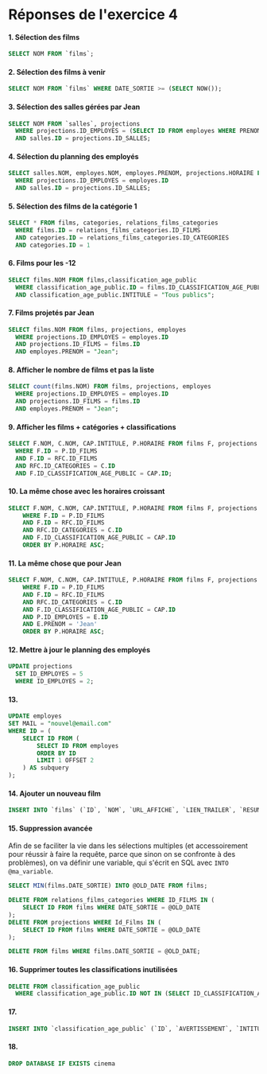 
# Réponses de l'exercice 4

#### 1. Sélection des films
```sql
SELECT NOM FROM `films`; 
```
#### 2. Sélection des films à venir
```sql
SELECT NOM FROM `films` WHERE DATE_SORTIE >= (SELECT NOW()); 
```
#### 3. Sélection des salles gérées par Jean
```sql
SELECT NOM FROM `salles`, projections 
  WHERE projections.ID_EMPLOYES = (SELECT ID FROM employes WHERE PRENOM = "Jean")
  AND salles.ID = projections.ID_SALLES;
```
#### 4. Sélection du planning des employés
```sql
SELECT salles.NOM, employes.NOM, employes.PRENOM, projections.HORAIRE FROM salles, projections, employes 
  WHERE projections.ID_EMPLOYES = employes.ID
  AND salles.ID = projections.ID_SALLES; 
```
#### 5. Sélection des films de la catégorie 1 
```sql
SELECT * FROM films, categories, relations_films_categories
  WHERE films.ID = relations_films_categories.ID_FILMS
  AND categories.ID = relations_films_categories.ID_CATEGORIES
  AND categories.ID = 1 
```
#### 6. Films pour les -12
```sql
SELECT films.NOM FROM films,classification_age_public
  WHERE classification_age_public.ID = films.ID_CLASSIFICATION_AGE_PUBLIC
  AND classification_age_public.INTITULE = "Tous publics";
```
#### 7. Films projetés par Jean
```sql
SELECT films.NOM FROM films, projections, employes 
  WHERE projections.ID_EMPLOYES = employes.ID
  AND projections.ID_FILMS = films.ID
  AND employes.PRENOM = "Jean";
```
#### 8. Afficher le nombre de films et pas la liste
```sql
SELECT count(films.NOM) FROM films, projections, employes 
  WHERE projections.ID_EMPLOYES = employes.ID
  AND projections.ID_FILMS = films.ID
  AND employes.PRENOM = "Jean";
```
#### 9. Afficher les films + catégories + classifications
```sql
SELECT F.NOM, C.NOM, CAP.INTITULE, P.HORAIRE FROM films F, projections P, categories C, relations_films_categories RFC, classification_age_public CAP
  WHERE F.ID = P.ID_FILMS
  AND F.ID = RFC.ID_FILMS
  AND RFC.ID_CATEGORIES = C.ID
  AND F.ID_CLASSIFICATION_AGE_PUBLIC = CAP.ID;
```
#### 10. La même chose avec les horaires croissant
```sql
SELECT F.NOM, C.NOM, CAP.INTITULE, P.HORAIRE FROM films F, projections P, categories C, relations_films_categories RFC, classification_age_public CAP
    WHERE F.ID = P.ID_FILMS
    AND F.ID = RFC.ID_FILMS
    AND RFC.ID_CATEGORIES = C.ID
    AND F.ID_CLASSIFICATION_AGE_PUBLIC = CAP.ID
    ORDER BY P.HORAIRE ASC; 
```
#### 11. La même chose que pour Jean
```sql
SELECT F.NOM, C.NOM, CAP.INTITULE, P.HORAIRE FROM films F, projections P, categories C, relations_films_categories RFC, classification_age_public CAP, employes E
    WHERE F.ID = P.ID_FILMS
    AND F.ID = RFC.ID_FILMS
    AND RFC.ID_CATEGORIES = C.ID
    AND F.ID_CLASSIFICATION_AGE_PUBLIC = CAP.ID
    AND P.ID_EMPLOYES = E.ID
    AND E.PRENOM = 'Jean'
    ORDER BY P.HORAIRE ASC; 
```
#### 12. Mettre à jour le planning des employés
```sql
UPDATE projections 
  SET ID_EMPLOYES = 5
  WHERE ID_EMPLOYES = 2; 
```
#### 13. 
```sql
UPDATE employes 
SET MAIL = "nouvel@email.com"
WHERE ID = (
    SELECT ID FROM (
        SELECT ID FROM employes
        ORDER BY ID
        LIMIT 1 OFFSET 2
    ) AS subquery
);
```
#### 14. Ajouter un nouveau film
```sql
INSERT INTO `films` (`ID`, `NOM`, `URL_AFFICHE`, `LIEN_TRAILER`, `RESUME`, `DUREE`, `DATE_SORTIE`, `ID_CLASSIFICATION_AGE_PUBLIC`) VALUES (NULL, 'Bob Marley One Love', 'https://fr.web.img6.acsta.net/c_310_420/pictures/24/01/18/11/59/2019347.jpg', 'https://www.allocine.fr/video/player_gen_cmedia=19604528&cfilm=290882.html', 'Bob Marley: One Love célèbre la vie et la musique d\'une icône qui a inspiré des générations à travers son message d\'amour et d\'unité.\r\n\r\nPour la première fois sur grand écran, découvrez l\'histoire puissante de Bob Marley, sa résilience face à l’adversité, le chemin qui l’a amené à sa musique révolutionnaire.\r\n', '01:47:00', '2024-02-17', '1');
```

#### 15. Suppression avancée

Afin de se faciliter la vie dans les sélections multiples (et accessoirement pour réussir à faire la requête, parce que sinon on se confronte à des problèmes), on va définir une variable, qui s'écrit en SQL avec `INTO @ma_variable`.
```sql
SELECT MIN(films.DATE_SORTIE) INTO @OLD_DATE FROM films;

DELETE FROM relations_films_categories WHERE ID_FILMS IN (
    SELECT ID FROM films WHERE DATE_SORTIE = @OLD_DATE
);
DELETE FROM projections WHERE Id_Films IN (
    SELECT ID FROM films WHERE DATE_SORTIE = @OLD_DATE
);

DELETE FROM films WHERE films.DATE_SORTIE = @OLD_DATE;
```
#### 16. Supprimer toutes les classifications inutilisées
```sql
DELETE FROM classification_age_public
  WHERE classification_age_public.ID NOT IN (SELECT ID_CLASSIFICATION_AGE_PUBLIC FROM films);
```
#### 17. 
```sql
INSERT INTO `classification_age_public` (`ID`, `AVERTISSEMENT`, `INTITULE`) VALUES (NULL, '', 'Interdit aux moins de 18 ans non classé X'), (NULL, '', 'Interdit aux moins de 18 ans classé X');
```

#### 18. 
```SQL
DROP DATABASE IF EXISTS cinema
```
